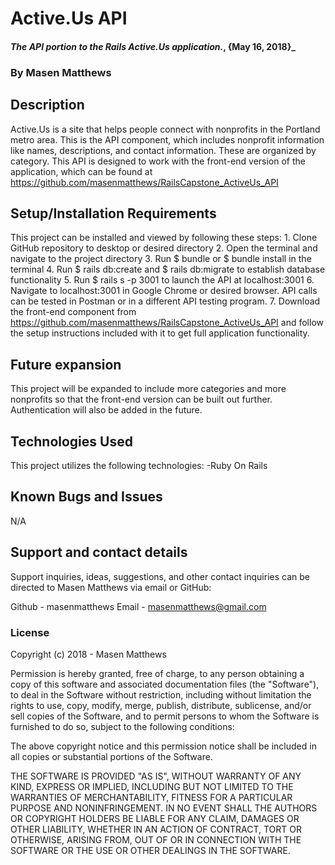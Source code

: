# Active.Us API

#### _The API portion to the Rails Active.Us application._, {May 16, 2018}_

### By Masen Matthews

## Description
  Active.Us is a site that helps people connect with nonprofits in the Portland metro area. This is the API component, which includes nonprofit information like names, descriptions, and contact information. These are organized by category. This API is designed to work with the front-end version of the application, which can be found at https://github.com/masenmatthews/RailsCapstone_ActiveUs_API

## Setup/Installation Requirements
  This project can be installed and viewed by following these steps:
    1. Clone GitHub repository to desktop or desired directory
    2. Open the terminal and navigate to the project directory
    3. Run $ bundle or $ bundle install in the terminal
    4. Run $ rails db:create and $ rails db:migrate to establish database functionality
    5. Run $ rails s -p 3001 to launch the API at localhost:3001
    6. Navigate to localhost:3001 in Google Chrome or desired browser. API calls can be tested in Postman or in a different API testing program.
    7. Download the front-end component from https://github.com/masenmatthews/RailsCapstone_ActiveUs_API and follow the setup instructions included with it to get full application functionality. 

## Future expansion
  This project will be expanded to include more categories and more nonprofits so that the front-end version can be built out further. Authentication will also be added in the future.

## Technologies Used
  This project utilizes the following technologies:
    -Ruby On Rails

## Known Bugs and Issues
  N/A

## Support and contact details

Support inquiries, ideas, suggestions, and other contact inquiries can be directed to Masen Matthews via email or GitHub:

Github - masenmatthews
Email - masenmatthews@gmail.com

### License

Copyright (c) 2018 - Masen Matthews

Permission is hereby granted, free of charge, to any person obtaining a copy of this software and associated documentation files (the "Software"), to deal in the Software without restriction, including without limitation the rights to use, copy, modify, merge, publish, distribute, sublicense, and/or sell copies of the Software, and to permit persons to whom the Software is furnished to do so, subject to the following conditions:

The above copyright notice and this permission notice shall be included in all copies or substantial portions of the Software.

THE SOFTWARE IS PROVIDED "AS IS", WITHOUT WARRANTY OF ANY KIND, EXPRESS OR IMPLIED, INCLUDING BUT NOT LIMITED TO THE WARRANTIES OF MERCHANTABILITY, FITNESS FOR A PARTICULAR PURPOSE AND NONINFRINGEMENT. IN NO EVENT SHALL THE AUTHORS OR COPYRIGHT HOLDERS BE LIABLE FOR ANY CLAIM, DAMAGES OR OTHER LIABILITY, WHETHER IN AN ACTION OF CONTRACT, TORT OR OTHERWISE, ARISING FROM, OUT OF OR IN CONNECTION WITH THE SOFTWARE OR THE USE OR OTHER DEALINGS IN THE SOFTWARE.
